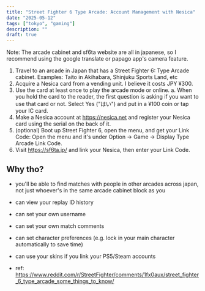```yaml
---
title: "Street Fighter 6 Type Arcade: Account Management with Nesica"
date: "2025-05-12"
tags: ["tokyo", "gaming"]
description: ""
draft: true
---
```


Note: The arcade cabinet and sf6ta website are all in japanese, so I recommend using
the google translate or papago app's camera feature.

1. Travel to an arcade in Japan that has a Street Fighter 6: Type Arcade cabinet.
  Examples: Taito in Akihabara, Shinjuku Sports Land, etc
1. Acquire a Nesica card from a vending unit. I believe it costs JPY ¥300.
1. Use the card at least once to play the arcade mode or online.
  a. When you hold the card to the reader, the first question is
    asking if you want to use that card or not.
    Select Yes ("はい") and put in a ¥100 coin or tap your IC card.
1. Make a Nesica account at https://nesica.net and register your Nesica card
  using the serial on the back of it.
1. (optional) Boot up Street Fighter 6, open the menu, and get your Link Code:
  Open the menu and it's under Option -> Game -> Display Type Arcade Link Code.
1. Visit https://sf6ta.jp/ and link your Nesica, then enter your Link Code.

## Why tho?

- you'll be able to find matches with people in other arcades across japan,
  not just whoever's in the same arcade cabinet block as you
- can view your replay ID history
- can set your own username
- can set your own match comments
- can set character preferences (e.g. lock in your main character automatically to save time)
- can use your skins if you link your PS5/Steam accounts

- ref: https://www.reddit.com/r/StreetFighter/comments/1fx0aux/street_fighter_6_type_arcade_some_things_to_know/
